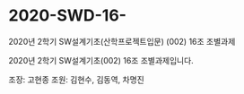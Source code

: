 # 2020-SWD-16-
2020년 2학기 SW설계기초(산학프로젝트입문) (002) 16조 조별과제

2020년 2학기 SW설계기초(002) 16조 조별과제입니다.

조장: 고현종
조원: 김현수, 김동역, 차명진
